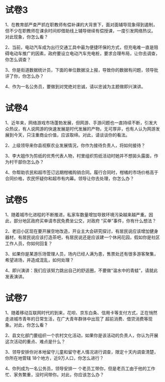 # 试卷3

1、在教育部严查严抓在职教师有偿补课的大背景下，面对面辅导现象得到遏制，但不少在职教师在课余时间却借助线上辅导继续有偿授课，一度引发网络热议。
对此现象，你怎么看？

2、当前，电动汽车成为出行交通工具中最为便捷环保的方式，但充电难一直是阻碍电动车推广的因素，政府要设立电动汽车充电桩，要求合理布局，让你去调查，你怎么调查？

3、你是街道数据统计员，下面的单位数据没上报，导致你的数据有问题，领导批评了你，你怎么办？

4、作为一名公务员，要做到对党绝对忠诚，请以忠诚为主题做即兴演讲。


# 试卷4

1、近年来，网络游戏市场蓬勃发展，但网游、手游问题也一直持续不断，引发大众热议，有人说网游的快速发展是时代发展的产物，无可厚非，也有人认为网游发展到今天，只注重商业价值，应该取缔。对此，请谈谈你的看法。

2、上级领导来你县视察农业发展情況，你作为接待负责人，将如何接待？

3、李大姐作为剪纸的优秀代表人物，村里组织剪纸活动时她并不想拋头露面，作为村干部你怎么办？

4、你帮助农民和超市签订远期柑橘购销合同。履行合同时，柑橘的市场价格高于合同价格，农民怀疑你和超市有内幕。领导让你去处理，你怎么办？


# 试卷5

1、随着城市化进程的不断推进，私家车数量增加导致环境污染越来越严重。因此，部分地区政府买单请市民免费坐公交，对政府 “买单”事件，你有什么想法？

2、老旧小区现在要开展空地改造，开业主大会研究探讨，有居民说应该增加健身器材，有居民说应该打造茶吧，有居民说还是应该建一个休闲花园，假如你是社区工作人员，你如何回复？

3、如果你是某游乐场管理人员，场内已经人满为患，售票处还有很多游客聚集，希望进场，并造成混乱，如何处理？

4、即兴演讲：我们应该努力跳出自己的舒适圈，不要做“温水中的青蛙”，请就此发表演讲。



# 试卷7

1、随着移动互联网时代的到来，花呗、京东白条、信用卡等支付方式，正在悄然走进城市青年的日常生活，在广大青年群体中出现了 超前消费、借贷消费等现象。对此，你怎么看？

2、县文化部门要组织一个农村文化活动，如果你是该活动的负责人，你认为开展这次活动的重点、难点是什么？

3、领导安排你对本地留守儿童和留守老人情况进行调查，限定十天内调查清楚，你所在地管辖 18个地方，近9万人口，你怎么进行？

4、你列成为一名公务员，领导安排一 个老员工带你，但是老员工由于他的工作忙、家务繁重，没时间带你。对此，你应该怎么办？

